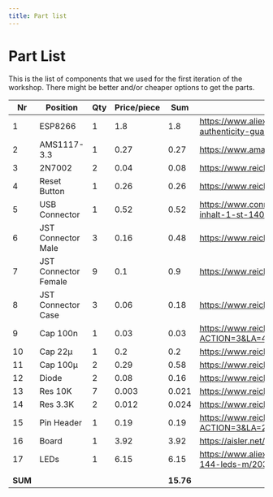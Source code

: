 ```yaml
---
title: Part list
---
```


# Part List

This is the list of components that we used for the first iteration of the workshop.
There might be better and/or cheaper options to get the parts.

|  **Nr** | **Position** | **Qty** | **Price/piece** | **Sum** | **Seller-Link** |
|  ------ | ------ | ------ | ------ | ------ | ------ |
|  1 | ESP8266 | 1 | 1.8 | 1.8 | https://www.aliexpress.com/item/10PCS-Esp8266-WiFi-series-of-model-ESP-12-ESP-12F-esp12F-esp12-authenticity-guaranteed/32642750506.html?spm=a2g0s.9042311.0.0.GtOoML |
|  2 | AMS1117-3.3 | 1 | 0.27 | 0.27 | https://www.amazon.de/gp/product/B00NQ6Y31C/ref=od_aui_detailpages00?ie=UTF8&psc=1 |
|  3 | 2N7002 | 2 | 0.04 | 0.08 | https://www.reichelt.de/2N-7002-SMD/3/index.html?ACTION=3&LA=55&ARTICLE=41142 |
|  4 | Reset Button | 1 | 0.26 | 0.26 | https://www.reichelt.de/TASTER-9314/3/index.html?ACTION=3&LA=55&ARTICLE=44510 |
|  5 | USB Connector | 1 | 0.52 | 0.52 | https://www.conrad.de/de/einbaubuchse-micro-usb-typ-b-20-buchse-einbau-horizontal-usb-1-port-fci-inhalt-1-st-1401794.html |
|  6 | JST Connector Male | 3 | 0.16 | 0.48 | https://www.reichelt.de/JST-XH3P-ST/3/index.html?ACTION=3&LA=55&ARTICLE=185074 |
|  7 | JST Connector Female | 9 | 0.1 | 0.9 | https://www.reichelt.de/JST-XH-CKB/3/index.html?ACTION=3&LA=55&ARTICLE=185091 |
|  8 | JST Connector Case | 3 | 0.06 | 0.18 | https://www.reichelt.de/JST-XH3P-BU/3/index.html?ACTION=3&LA=55&ARTICLE=185086 |
|  9 | Cap 100n | 1 | 0.03 | 0.03 | https://www.reichelt.de/Vielschicht-SMD-G0603/KEM-Y5V0603-100N/3/index.html?ACTION=3&LA=446&ARTICLE=207005&GROUPID=3166&artnr=KEM+Y5V0603+100N&SEARCH=100n%2B0603 |
|  10 | Cap 22µ | 1 | 0.2 | 0.2 | https://www.reichelt.de/T491B-22U-16/3/index.html?ACTION=3&LA=55&ARTICLE=206454 |
|  11 | Cap 100µ | 2 | 0.29 | 0.58 | https://www.reichelt.de/T491C-100U-10/3/index.html?ACTION=3&LA=55&ARTICLE=206478 |
|  12 | Diode | 2 | 0.08 | 0.16 | https://www.reichelt.de/RS-1B/3/index.html?ACTION=3&LA=55&ARTICLE=146612 |
|  13 | Res 10K | 7 | 0.003 | 0.021 | https://www.reichelt.de/RND-0603-1-10K/3/index.html?ACTION=3&LA=55&ARTICLE=183077 |
|  14 | Res 3.3K | 2 | 0.012 | 0.024 | https://www.reichelt.de/RND-0603-5-3-3K/3/index.html?ACTION=3&LA=55&ARTICLE=183127 |
|  15 | Pin Header | 1 | 0.19 | 0.19 | https://www.reichelt.de/Stiftleisten/MPE-087-2-008/3/index.html?ACTION=3&LA=2&ARTICLE=119894&GROUPID=7434&artnr=MPE+087-2-008&SEARCH=%252A |
|  16 | Board | 1 | 3.92 | 3.92 | https://aisler.net/janLo/my-project-repository/blinkenhat |
|  17 | LEDs | 1 | 6.15 | 6.15 | https://www.aliexpress.com/item/1m-4m-5m-WS2812B-Smart-led-pixel-strip-Black-White-PCB-30-60-144-leds-m/2036819167.html?spm=a2g0s.9042311.0.0.V9w03r |
|   |  |  |  |  |  |
|  **SUM** |  |  |  | **15.76** |  |

